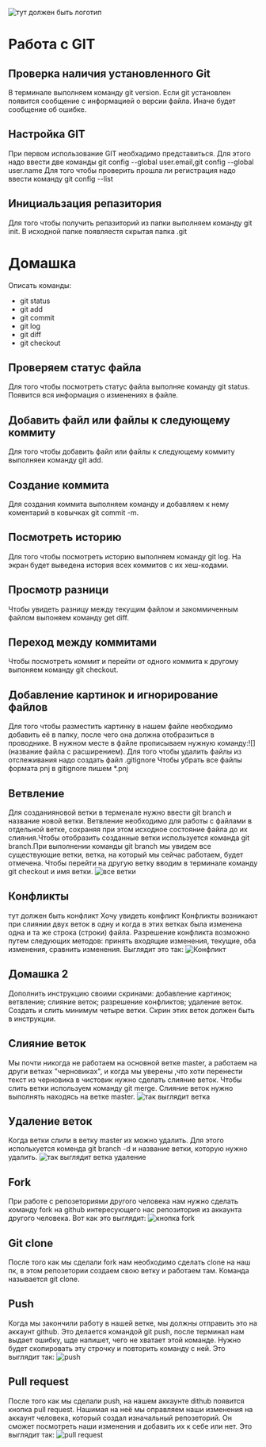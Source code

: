 ![тут должен быть логотип](i.webp)
# Работа с GIT 
## Проверка наличия установленного Git
В терминале выполняем команду git version. Если git установлен появится сообщение с информацией о версии файла. Иначе будет сообщение об ошибке.
## Настройка GIT 
При первом использование GIT необхадимо представиться. Для этого надо ввести две команды git config --global user.email,git config --global user.name
Для того чтобы проверить прошла ли регистрация надо ввести команду git config --list
## Инициальзация репазитория 
Для того чтобы получить репазиторий из папки выполняем команду git init. В исходной папке появляестя скрытая папка .git 
# Домашка
Описать команды:
* git status 
* git add
* git commit 
* git log
* git diff
* git checkout 
## Проверяем статус файла 
Для того чтобы посмотреть статус файла выполняе команду git status. Появится вся информация о изменениях в файле.
## Добавить файл или файлы к следующему коммиту
Для того чтобы добавить файл или файлы к следующему коммиту выполняеи команду git add.
## Создание коммита
Для создания коммита выполняем команду и добавляем к нему коментарий в ковычках git commit -m.  
## Посмотреть историю
Для того чтобы посмотреть историю выполняем команду git log.
На экран будет выведена история всех коммитов с их хеш-кодами.
## Просмотр разници 
Чтобы увидеть разницу между текущим файлом и закоммиченным файлом выпоняем команду get diff.
## Переход между коммитами 
Чтобы посмотреть коммит и перейти от одного коммита к другому выпоняем команду git checkout.
## Добавление картинок и игнорирование файлов 
Для того чтобы разместить картинку в нашем файле необходимо добавить её в папку, после чего она должна отобразиться в проводнике. В нужном месте в файле прописываем нужную команду:![](название файла с расширением).
Для того чтобы удалить файлы из отслеживания надо создать файл .gitignore
Чтобы убрать все файлы формата pnj в gitignore пишем *.pnj
## Ветвление
Для созданияновой ветки в терменале нужно ввести git branch и название новой ветки.
Ветвление необходимо для работы с файлами в отдельной ветке, сохраняя при этом исходное состояние файла до их слияния.Чтобы отобразить созданные ветки используется команда git branch.При выполнении команды git branch мы увидем все существующие ветки, ветка, на который мы сейчас работаем, будет отмечена. Чтобы перейти на другую ветку вводим в терминале команду git checkout и имя ветки. ![все ветки](ветвление.png)
 
## Конфликты 
тут должен быть конфликт
Хочу увидеть конфликт 
Конфликты возникают при слиянии двух веток в одну и когда в этих ветках была изменена одна и та же строка (строки) файла. Разрешение конфликта возможно путем следующих методов: принять входящие изменения, текущие, оба изменения, сравнить изменения. Выглядит это так:
![Конфликт](конфликт.png)
## Домашка 2
Дополнить инструкцию своими скринами:
добавление картинок;
ветвление;
слияние веток;
разрешение конфликтов;
удаление веток.
Создать и слить минимум четыре ветки. Скрин этих веток должен быть в инструкции.

## Слияние веток 
 Мы почти никогда не работаем на основной ветке master, а работаем на други ветках "черновиках", и когда мы уверены ,что хоти перенести текст из черновика в чистовик нужно сделать слияние веток. Чтобы слить ветки используем команду git merge. Слияние веток нужно выполнять находясь на ветке master.  ![так выглядит ветка](слияние.png)
## Удаление веток 
Когда ветки слили в ветку master их можно удалить. Для этого испольхуется коменда git branch -d и название ветки, которую нужно удалить.
![так выглядит ветка удаление](удаление.png)

## Fork 
При работе с репозеториями другого человека нам нужно сделать команду fork на github интересующего нас репозитория из аккаунта другого человека. Вот как это выглядит:
![кнопка fork](fork.png)
## Git clone 
После того как мы сделали fork нам необходимо сделать clone на наш пк, в этом репозетории создаем свою ветку и работаем там. Команда называется git clone.
## Push 
Когда мы закончили работу в нашей ветке, мы должны отправить это на аккаунт github. Это делается командой git push, после терминал нам выдает ошибку, шде напишет, чего не хватает этой команде. Нужно будет скопировать эту строчку и повторить команду с ней. Это выглядит так: 
![push](push.png)
## Pull request
После того как мы сделали push, на нашем аккаунте dithub появится кнопка pull request. Нашимая на неё мы оправляем наши изменения на аккаунт человека, который создал изначальный репозеторий. Он сможет посмотреть наши изменения и добавить их к себе или нет. Это выглядит так:
![pull request](pullrequest.png)